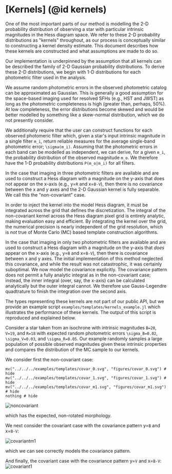 # [Kernels] (@id kernels)
One of the most important parts of our method is modelling the 2-D probability distribution of observing a star with particular intrinsic magnitudes in the Hess diagram space. We refer to these 2-D probability distributions as "kernels" throughout, as our process is conceptually similar to constructing a kernel density estimate. This document describes how these kernels are constructed and what assumptions are made to do so.

Our implementation is underpinned by the assumption that all kernels can be described the family of 2-D Gaussian probability distributions. To derive these 2-D distributions, we begin with 1-D distributions for each photometric filter used in the analysis.

We assume random photometric errors in the observed photometric catalog can be approximated as Gaussian. This is generally a good assumption for the space-based imaging used for resolved SFHs (e.g., HST and JWST) as long as the photometric completeness is high (greater than, perhaps, 50%). At low completeness, the error distributions become skewed and would be better modelled by something like a skew-normal distribution, which we do not presently consider.

We additionally require that the user can construct functions for each observed photomeric filter which, given a star's input intrinsic magnitude in a single filter ``m_i``, return reliable measures for the average single-band photometric error; ``\sigma(m_i)``. Assuming that the photometric errors in each band can be modelled as independent, we can derive, for a given ``m_i``, the probability distribution of the observed magnitude ``m_o``. We therefore have the 1-D probability distributions ``P(m_o|m_i)`` for all filters.

In the case that imaging in three photometric filters are available and are used to construct a Hess diagram with a magnitude on the y-axis that does not appear on the x-axis (e.g., y=``R`` and x=``B-V``), then there is no covariance between the x and y axes and the 2-D Gaussian kernel is fully separable. We call this the "non-covariant" case.

In order to inject the kernel into the model Hess diagram, it must be integrated across the grid that defines the discretization. The integral of the non-covariant kernel across the Hess diagram pixel grid is entirely analytic, making evaluation easy and efficient. By integrating the kernel over the grid, the numerical precision is nearly independent of the grid resolution, which is *not* true of Monte Carlo (MC) based template construction algorithms.

In the case that imaging in only two photometric filters are available and are used to construct a Hess diagram with a magnitude on the y-axis that *does* appear on the x-axis (e.g., y=``B`` and x=``B-V``), then there is covariance between x and y axes. The initial implementation of this method neglected this covariance, and while the result was not catastrophic, it was certainly suboptimal. We now model the covariance explicitly. The covariance pattern does not permit a fully analytic integral as in the non-covariant case; instead, the inner integral (over, say, the x-axis) can be calculated analytically but the outer integral cannot. We therefore use Gauss-Legendre quadtrature to finish the integration over the second axis.

The types representing these kernels are not part of our public API, but we provide an example script `examples/templates/kernels_example.jl` which illustrates the performance of these kernels. The output of this script is reproduced and explained below.

Consider a star taken from an isochrone with intrinsic magnitudes ``B=20``, ``V=19``, and ``R=18`` with expected random photometric errors ``\sigma_B=0.02``, ``\sigma_V=0.03``, and ``\sigma_R=0.05``. Our example randomly samples a large population of possible observed magnitudes given these intrinsic properties and compares the distribution of the MC sample to our kernels.

We consider first the non-covariant case:

```@example
mv("../../../examples/templates/covar_0.svg", "figures/covar_0.svg") # hide
mv("../../../examples/templates/covar_1.svg", "figures/covar_1.svg") # hide
mv("../../../examples/templates/covar_m1.svg", "figures/covar_m1.svg") # hide
nothing # hide
```

![noncovariant](figures/covar_0.svg)

which has the expected, non-rotated morphology.

We next consider the covariant case with the covariance pattern y=``B`` and x=``B-V``:

![covariantm1](figures/covar_m1.svg)

which we can see correctly models the covariance pattern.

And finally, the covariant case with the covariance pattern y=``V`` and x=``B-V``:
![covariant1](figures/covar_1.svg)
